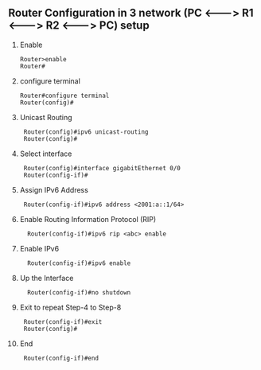 ## Router Configuration in 3 network (PC <---> R1 <---> R2 <---> PC) setup

1. Enable
   
       Router>enable
       Router#
3. configure terminal
   
       Router#configure terminal
       Router(config)#
4. Unicast Routing

        Router(config)#ipv6 unicast-routing 
        Router(config)#
5. Select interface

        Router(config)#interface gigabitEthernet 0/0
        Router(config-if)#
6. Assign IPv6 Address

        Router(config-if)#ipv6 address <2001:a::1/64>
7. Enable Routing Information Protocol (RIP)

         Router(config-if)#ipv6 rip <abc> enable
8. Enable IPv6

         Router(config-if)#ipv6 enable
9. Up the Interface

         Router(config-if)#no shutdown

10. Exit to repeat Step-4 to Step-8

         Router(config-if)#exit
         Router(config)#
11. End

         Router(config-if)#end 
